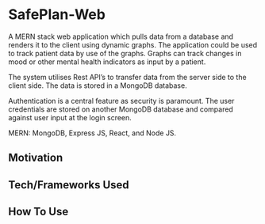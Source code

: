 # SafePlan-Web
A MERN stack web application which pulls data from a database and renders it to the client using dynamic graphs. The application could be used to track patient data by use of the graphs. Graphs can track changes in mood or other mental health indicators as input by a patient. 

The system utilises Rest API’s to transfer data from the server side to the client side. The data is stored in a MongoDB database.

Authentication is a central feature as security is paramount. The user credentials are stored on another MongoDB database and compared against user input at the login screen.

MERN: MongoDB, Express JS, React, and Node JS.

## **Motivation**

## **Tech/Frameworks Used**

## **How To Use**
